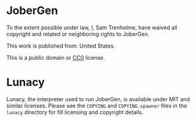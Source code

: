 # JoberGen

To the extent possible under law, I, Sam Trenholme, have waived all 
copyright and related or neighboring rights to JoberGen. 

This work is published from: United States.

This is a public domain or [CC0](http://creativecommons.org/publicdomain/zero/1.0/) license.

# Lunacy

Lunacy, the interpreter used to run JoberGen, is available under MIT and
similar licenses.  Please see the `COPYING` and `COPYING.spawner` files
in the `lunacy` directory for fill licensing and copyright details.
